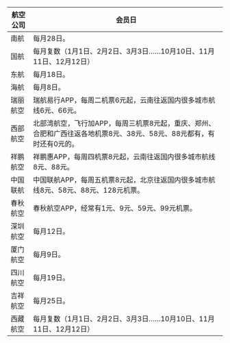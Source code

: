 | 航空公司 |	会员日|
| --- | ---- |
|南航|每月28日。
|国航|每月复数（1月1日、2月2日、3月3日……10月10日、11月11日、12月12日）
|东航|每月18日。
|海航|每月8日。
|瑞丽航空|瑞航易行APP，每周二机票6元起，云南往返国内很多城市航线6元、66元。
|西部航空|北部湾航空，飞行加APP，每周三机票8元起，重庆、郑州、合肥和广西往返各地机票8元、38元、58元、88元都有，有时还有0元的。
|祥鹏航空|祥鹏惠APP，每周四机票8元起，云南往返国内很多城市航线8元、88元。
|中国联航|中国联航APP，每周五机票8元起，北京往返国内很多城市航线8元、58元、88元、128元机票。
|春秋航空|春秋航空APP，经常有1元、9元、59元、99元机票。
|深圳航空|每月12日。
|厦门航空|每月9日。
|四川航空|每月19日。
|吉祥航空|每月25日。
|西藏航空|每月复数（1月1日、2月2日、3月3日……10月10日、11月11日、12月12日）
